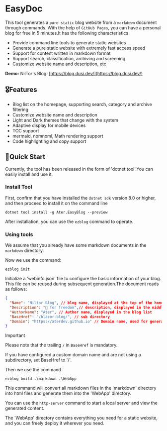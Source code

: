 # EasyDoc
This tool generates a `pure static` blog website from a `markdown` document through commands. With the help of `GitHub Pages`, you can have a personal blog for free in 5 minutes.It has the following characteristics

- Provide command line tools to generate static websites
- Generate a pure static website with extremely fast access speed
- Support for content written in markdown format
- Support search, classification, archiving and screening
- Customize website name and description, etc

**Demo:** NilTor's Blog: [https://blog.dusi.dev/](https://blog.dusi.dev/)

## 🎖️Features

- Blog list on the homepage, supporting search, category and archive filtering
- Customize website name and description
- Light and Dark themes that change with the system
- Adaptive display for mobile devices
- TOC support
- mermaid, nomnoml, Math rendering support
- Code highlighting and copy support

## 🚀Quick Start

Currently, the tool has been released in the form of 'dotnet tool'.You can easily install and use it.

### Install Tool

First, confirm that you have installed the `dotnet sdk` version 8.0 or higher, and then proceed to install it on the command line

```dotnetcli
dotnet tool install -g Ater.EasyBlog --preview
```

After installation, you can use the `ezblog` command to operate.

### Using tools

We assume that you already have some markdown documents in the `markdown` directory.

Now we use the command:

```pwsh
ezblog init
```

Initialize a 'webinfo.json' file to configure the basic information of your blog. This file can be reused during subsequent generation.The document reads as follows:

```json
{
  "Name": "Niltor Blog", // blog name, displayed at the top of the homepage navigation
  "Description": "🗽 for freedom",// description, displayed in the middle of the top of the homepage
  "AuthorName": "Ater", // Author name, displayed in the blog list
  "BaseHref": "/blazor-blog/", // sub directory
  "Domain": "https://aterdev.github.io" // Domain name, used for generating a sitemap. Leave it blank if not needed
}
```

> [!IMPORTANT]
Please note that the trailing `/` in `BaseHref` is mandatory.
>
If you have configured a custom domain name and are not using a subdirectory, set BaseHref to '/'.

Then we use the command

```pwsh
ezblog build .\markdown .\WebApp
```

This command will convert all markdown files in the 'markdown' directory into html files and generate them into the 'WebApp' directory.

You can use the `http-server` command to start a local server and view the generated content.

The 'WebApp' directory contains everything you need for a static website, and you can freely deploy it wherever you need.
